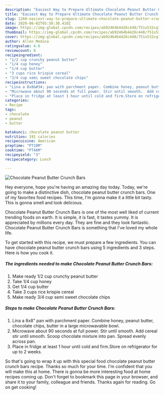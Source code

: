 ```yaml
---
description: "Easiest Way to Prepare Ultimate Chocolate Peanut Butter Crunch Bars"
title: "Easiest Way to Prepare Ultimate Chocolate Peanut Butter Crunch Bars"
slug: 1260-easiest-way-to-prepare-ultimate-chocolate-peanut-butter-crunch-bars
date: 2020-06-02T05:58:30.410Z
image: https://img-global.cpcdn.com/recipes/ab92464b4426c448/751x532cq70/chocolate-peanut-butter-crunch-bars-recipe-main-photo.jpg
thumbnail: https://img-global.cpcdn.com/recipes/ab92464b4426c448/751x532cq70/chocolate-peanut-butter-crunch-bars-recipe-main-photo.jpg
cover: https://img-global.cpcdn.com/recipes/ab92464b4426c448/751x532cq70/chocolate-peanut-butter-crunch-bars-recipe-main-photo.jpg
author: Allen Medina
ratingvalue: 4.6
reviewcount: 8
recipeingredient:
- "1/2 cup crunchy peanut butter"
- "1/4 cup honey"
- "1/4 cup butter"
- "3 cups rice krispie cereal"
- "3/4 cup semi sweet chocolate chips"
recipeinstructions:
- "Lina a 8x8&#34; pan with parchment paper. Combine honey, peanut butter, chocolate chips,  butter in a large microwavable bowl."
- "Microwave about 90 seconds at full power. Stir until smooth.  Add cereal stir until smooth. Scoop chocolate mixture into pan. Spread evenly across pan."
- "Place in fridge at least 1 hour until cold and firm.Store on refrigerator for up to 2 weeks."
categories:
- Recipe
tags:
- chocolate
- peanut
- butter

katakunci: chocolate peanut butter 
nutrition: 191 calories
recipecuisine: American
preptime: "PT10M"
cooktime: "PT46M"
recipeyield: "3"
recipecategory: Lunch

---
```



![Chocolate Peanut Butter Crunch Bars](https://img-global.cpcdn.com/recipes/ab92464b4426c448/751x532cq70/chocolate-peanut-butter-crunch-bars-recipe-main-photo.jpg)

Hey everyone, hope you're having an amazing day today. Today, we're going to make a distinctive dish, chocolate peanut butter crunch bars. One of my favorites food recipes. This time, I'm gonna make it a little bit tasty. This is gonna smell and look delicious.



Chocolate Peanut Butter Crunch Bars is one of the most well liked of current trending foods on earth. It is simple, it is fast, it tastes yummy. It is appreciated by millions every day. They are fine and they look fantastic. Chocolate Peanut Butter Crunch Bars is something that I've loved my whole life.


To get started with this recipe, we must prepare a few ingredients. You can have chocolate peanut butter crunch bars using 5 ingredients and 3 steps. Here is how you cook it.

<!--inarticleads1-->

##### The ingredients needed to make Chocolate Peanut Butter Crunch Bars:

1. Make ready 1/2 cup crunchy peanut butter
1. Take 1/4 cup honey
1. Get 1/4 cup butter
1. Take 3 cups rice krispie cereal
1. Make ready 3/4 cup semi sweet chocolate chips




<!--inarticleads2-->

##### Steps to make Chocolate Peanut Butter Crunch Bars:

1. Lina a 8x8&#34; pan with parchment paper. Combine honey, peanut butter, chocolate chips,  butter in a large microwavable bowl.
1. Microwave about 90 seconds at full power. Stir until smooth.  Add cereal stir until smooth. Scoop chocolate mixture into pan. Spread evenly across pan.
1. Place in fridge at least 1 hour until cold and firm.Store on refrigerator for up to 2 weeks.




So that's going to wrap it up with this special food chocolate peanut butter crunch bars recipe. Thanks so much for your time. I'm confident that you will make this at home. There is gonna be more interesting food at home recipes coming up. Don't forget to bookmark this page in your browser, and share it to your family, colleague and friends. Thanks again for reading. Go on get cooking!
